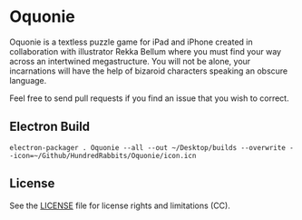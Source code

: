 # Oquonie

Oquonie is a textless puzzle game for iPad and iPhone created in collaboration with illustrator Rekka Bellum where you must find your way across an intertwined megastructure. You will not be alone, your incarnations will have the help of bizaroid characters speaking an obscure language.

Feel free to send pull requests if you find an issue that you wish to correct.

## Electron Build

```
electron-packager . Oquonie --all --out ~/Desktop/builds --overwrite --icon=~/Github/HundredRabbits/Oquonie/icon.icn
```

## License

See the [LICENSE](LICENSE.md) file for license rights and limitations (CC).
